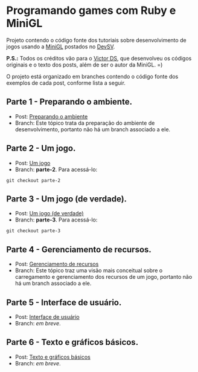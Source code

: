 # Programando games com Ruby e MiniGL

Projeto contendo o código fonte dos tutoriais sobre desenvolvimento de jogos usando a [MiniGL](https://rubygems.org/gems/minigl) postados no [DevSV](https://devsv.wordpress.com/).

**P.S.:** Todos os créditos vão para o [Victor DS](https://github.com/victords), que desenvolveu os códigos originais e o texto dos posts, além de ser o autor da MiniGL. =)

O projeto está organizado em branches contendo o código fonte dos exemplos de cada post, conforme lista a seguir.

## Parte 1 - Preparando o ambiente.

* Post: [Preparando o ambiente](https://devsv.wordpress.com/2015/03/03/programando-games-com-ruby-e-minigl-parte-1-preparando-o-ambiente/)
* Branch: Este tópico trata da preparação do ambiente de desenvolvimento, portanto não há um branch associado a ele.

## Parte 2 - Um jogo.

* Post: [Um jogo](https://devsv.wordpress.com/2015/03/12/programando-games-com-ruby-e-minigl-parte-2-um-jogo/)
* Branch: **parte-2**. Para acessá-lo:
```
git checkout parte-2
```

## Parte 3 - Um jogo (de verdade).

* Post: [Um jogo (de verdade)](https://devsv.wordpress.com/2015/03/22/programando-games-com-ruby-e-minigl-parte-3-um-jogo-de-verdade/)
* Branch: **parte-3**. Para acessá-lo:
```
git checkout parte-3
```

## Parte 4 - Gerenciamento de recursos.

* Post: [Gerenciamento de recursos](https://devsv.wordpress.com/2015/03/30/programando-games-com-ruby-e-minigl-parte-4-gerenciamento-de-recursos/)
* Branch: Este tópico traz uma visão mais conceitual sobre o carregamento e gerenciamento dos recursos de um jogo, portanto não há um branch associado a ele.

## Parte 5 - Interface de usuário.

* Post: [Interface de usuário](https://devsv.wordpress.com/2015/04/15/programando-games-com-ruby-e-minigl-parte-5-interface-de-usuario/)
* Branch: *em breve*.

## Parte 6 - Texto e gráficos básicos.

* Post: [Texto e gráficos básicos](https://devsv.wordpress.com/2015/05/06/programando-games-com-ruby-e-minigl-parte-6-texto-e-graficos-basicos/)
* Branch: *em breve*.
